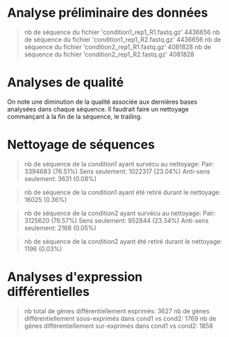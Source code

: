 # Analyse préliminaire des données
>nb de séquence du fichier 'condition1_rep1_R1.fastq.gz'
4436656
>nb de séquence du fichier 'condition1_rep1_R2.fastq.gz'
4436656
>nb de séquence du fichier 'condition2_rep1_R1.fastq.gz'
4081828
>nb de séquence du fichier 'condition2_rep1_R2.fastq.gz'
4081828

# Analyses de qualité
On note une diminution de la qualité associée aux dernières bases analysées dans chaque séquence.
Il faudrait faire un nettoyage commançant à la fin de la séquence, le trailing.

# Nettoyage de séquences
>nb de séquence de la condition1 ayant survécu au nettoyage:
Pair: 3394683 (76.51%)
Sens seulement: 1022317 (23.04%)
Anti-sens seulement: 3631 (0.08%)

>nb de séquence de la condition1 ayant été retiré durant le nettoyage:
16025 (0.36%)

>nb de séquence de la condition2 ayant survécu au nettoyage:
Pair: 3125620 (76.57%)
Sens seulement: 952844 (23.34%)
Anti-sens seulement: 2168 (0.05%)

>nb de séquence de la condition2 ayant été retiré durant le nettoyage:
1196 (0.03%)

# Analyses d'expression différentielles
>nb total de gènes différentiellement exprimés:
3627
>nb de gènes différentiellement sous-exprimés dans cond1 vs cond2:
1769
>nb de gènes différentiellement sur-exprimés dans cond1 vs cond2:
1858